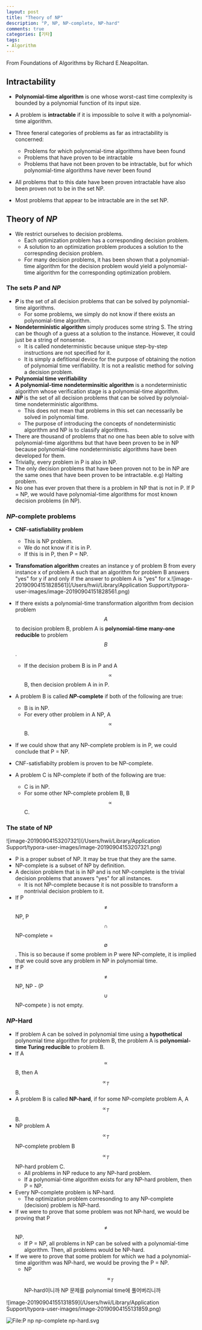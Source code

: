 ```yaml
---
layout: post
title: "Theory of NP"
description: "P, NP, NP-complete, NP-hard"
comments: true
categories: [기타]
tags:
- Algorithm
---
```




From Foundations of Algorithms by Richard E.Neapolitan.

## Intractability

- **Polynomial-time algorithm** is one whose worst-cast time complexity is bounded by a polynomial function of its input size.
- A problem is **intractable** if it is impossible to solve it with a polynomial-time algorithm.
- Three feneral categories of problems as far as intractability is concerned:
  - Problems for which polynomial-time algorithms have been found
  - Problems that have proven to be intractable
  - Problems that have not been proven to be intractable, but for which polynomial-time algorithms have never been found

- All problems that to this date have been proven intractable have also been proven not to be in the set NP. 

- Most problems that appear to be intractable are in the set NP.



## Theory of *NP*

- We restrict ourselves to decision problems. 
  - Each optimization problem has a corresponding decision problem.
  - A solution to an optimization problem produces a solution to the correspnding decision problem.
  - For many decision problems, it has been shown that a polynomial-time algorithm for the decision problem would yield a polynomial-time algorithm for the corresponding optimization problem.

### The sets *P* and *NP*

- ***P*** is the set of all decision problems that can be solved by polynomial-time algorithms.
  - For some problems, we simply do not know if there exists an polynomial-time algorithm. 
- **Nondeterministic algorithm** simply produces some string S. The string can be though of a guess at a solution to the instance. However, it could just be a string of nonsense. 
  - It is called nondeterministic because unique step-by-step instructions are not specified for it.
  - It is simply a defitional device for the purpose of obtaining the notion of polynomial time verifiability.  It is not a realistic method for solving a decision problem. 
- **Polynomial time verifiability**
- **A polynomial-time nondeterminsitic algorithm** is a nondeterministic algorithm whose verification stage is a polynomial-time algorithm.
- ***NP*** is the set of all decision problems that can be solved by polynoial-time nondeterministic algorithms.
  - This does not mean that problems in this set can necessarily be solved in polynomial time.
  - The purpose of introducing the concepts of nondeterministic algorithm and NP is to classify algorithms.
- There are thousand of problems that no one has been able to solve with polynomial-time algorithms but that have been proven to be in NP because polynomial-time nondeterministic algorithms have been developed for them.
- Trivially, every problem in P is also in NP.
- The only decision problems that have been proven not to be in NP are the same ones that have been proven to be intractable. e.g) Halting problem.
- No one has ever proven that there is a problem in NP that is not in P. If P = NP, we would have polynomial-time algorithms for most known decision problems (in NP).

### *NP*-complete problems

- **CNF-satisfiability problem**
  - This is NP problem.
  - We do not know if it is in P.
  - If this is in P, then P = NP.
- **Transfomation algorithm** creates an instance y of problem B from every instance x of problem A such that an algorithm for problem B answers "yes" for y if and only if the answer to problem A is "yes" for x.![image-20190904151828561](/Users/hwii/Library/Application Support/typora-user-images/image-20190904151828561.png)

- If there exists a polynomial-time transformation algorithm from decision problem $$A$$ to decision problem B, problem A is **polynomial-time many-one reducible** to problem $$B$$.
  - If the decision probem B is in P and A $$\propto$$ B, then decision problem A in in P.

- A problem B is called ***NP*-complete** if both of the following are true:
  - B is in NP.
  - For every other problem in A NP, A $$\propto$$ B.
- If we could show that any NP-complete problem is in P, we could conclude that P = NP.
- CNF-satisfiabilty problem is proven to be NP-complete.
- A problem C is NP-complete if both of the following are true:
  - C is in NP.
  - For some other NP-complete problem B, B $$\propto$$ C.

### The state of NP

![image-20190904153207321](/Users/hwii/Library/Application Support/typora-user-images/image-20190904153207321.png)

- P is a proper subset of NP. It may be true that they are the same.
- NP-complete is a subset of NP by definition.
- A decision problem that is in NP and is not NP-complete is the trivial decision problems that answers "yes" for all instances.
  - It is not NP-complete because it is not possible to transform a nontrivial decision problem to it.
- If P $$\neq$$ NP, P $$\cap$$ NP-complete = $$\emptyset$$. This is so because if some problem in P were NP-complete, it is implied that we could sove any problem in NP in polynomial time.
- If P $$\neq$$ NP, NP - (P $$\cup$$ NP-compete ) is not empty.

### *NP*-Hard

- If problem A can be solved in polynomial time using a **hypothetical** polynomial time algorithm for problem B, the problem A is **polynomial-time Turing reducible** to problem B. 
- If A $$\propto$$ B, then A $$\propto_{T}$$ B.
- A problem B is called **NP-hard**, if for some NP-complete problem A, A $$\propto_{T}$$ B.
- NP problem A $$\propto_{T}$$ NP-complete problem B $$\propto_{T}$$ NP-hard problem C.
  - All problems in NP reduce to any NP-hard problem.
  - If a polynomial-time algorithm exists for any NP-hard problem, then P = NP.
- Every NP-complete problem is NP-hard.
  - The optimization problem corresonding to any NP-complete (decision) problem is NP-hard.
- If we were to prove that some problem was not NP-hard, we would be proving that P $$\neq$$ NP.
  - If P = NP, all problems in NP can be solved with a polynomial-time algorithm. Then, all problems would be NP-hard.
- If we were to prove that some problem for which we had a polynomial-time algorithm was NP-hard, we would be proving the P = NP.
  - NP $$\propto_{T} $$ NP-hard이니까 NP 문제를 polynomial time에 풀어버리니까

![image-20190904155131859](/Users/hwii/Library/Application Support/typora-user-images/image-20190904155131859.png)



![File:P np np-complete np-hard.svg](https://upload.wikimedia.org/wikipedia/commons/thumb/a/a0/P_np_np-complete_np-hard.svg/800px-P_np_np-complete_np-hard.svg.png)